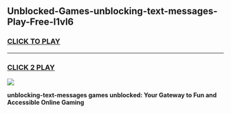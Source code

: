 
## Unblocked-Games-unblocking-text-messages-Play-Free-l1vl6
<h3>
<a href="https://premium76.site?title=unblocking-text-messages&ref=23A">CLICK TO PLAY</a></h3>
<hr>

<h3>
<a href="https://premium76.site?title=unblocking-text-messages&ref=23A">CLICK 2 PLAY</a>
  
</h3>

<a href="https://premium76.site?title=unblocking-text-messages&ref=23A"><img src="https://clearcache.store/games.png"></a>


**unblocking-text-messages games unblocked: Your Gateway to Fun and Accessible Online Gaming**
